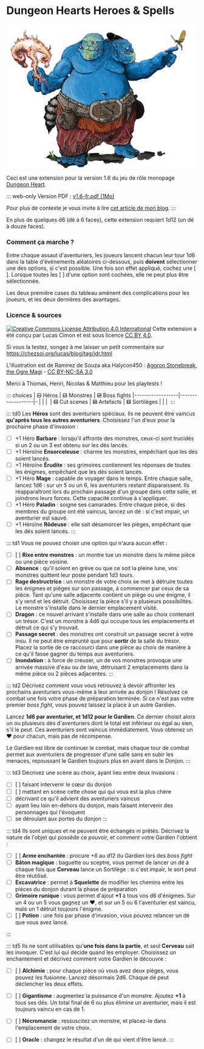 <!--
https://www.deviantart.com/halycon450/art/The-Third-Lamb-807998807 CC BY-NC-SA
https://www.deviantart.com/mathnox/art/Clownfish-Marid-805926855 CC BY-NC-SA
https://www.deviantart.com/mathnox/art/Skeletons-798542509 CC BY-NC-SA

Scénariothèque : http://www.scenariotheque.org/Document/info_doc.php?id_doc=9902
-->

# Dungeon Hearts <span></span> Heroes & Spells

![](aggron_stonebreak_the_ogre_magi_by_halycon450.png)

Ceci est une extension pour la version 1.6 du jeu de rôle monopage [Dungeon Heart](https://mare-baixa.itch.io/dungeon-heart).

::: web-only
Version PDF : [v1.6-fr.pdf (1Mo)](https://chezsoi.org/s/DungeonHeartHeroesAndSpells16DirectPDFdownload)

Pour plus de contexte je vous invite à lire [cet article de mon blog](https://chezsoi.org/lucas/blog/dungeon-heart-heroes-and-spells.html).
:::

En plus de quelques d6 (dé à 6 faces), cette extension requiert 1d12 (un dé à douze faces).

### Comment ça marche ?
Entre chaque assaut d'aventuriers, les joueurs lancent chacun leur tour 1d6 dans la table d'événements aléatoires ci-dessous,
puis **doivent** sélectionner une des options, si c'est possible.
Une fois son effet appliqué, cochez une [ ]. Lorsque toutes les [ ] d'une option sont cochées, elle ne peut plus être sélectionnée.

Les deux première cases du tableau amènent des complications pour les joueurs, et les deux dernières des avantages.

### Licence & sources
<a class="license" rel="license" href="http://creativecommons.org/licenses/by/4.0/"><img alt="Creative Commons License Attribution 4.0 International" src="https://i.creativecommons.org/l/by/4.0/88x31.png"></a>
Cette extension a été conçu par Lucas Cimon et est sous licence [CC BY 4.0](http://creativecommons.org/licenses/by/4.0/).

Si vous la testez, songez à me laisser un petit commentaire sur <https://chezsoi.org/lucas/blog/tag/jdr.html>

L'illustration est de Ramirez de Souza aka Halycon450 :
[Aggron Stonebreak, the Ogre Magi](https://www.deviantart.com/halycon450/art/Aggron-Stonebreak-the-Ogre-Magi-328201376)
\- [CC BY-NC-SA 3.0](http://creativecommons.org/licenses/by-nc-sa/3.0/)

Merci à Thomas, Henri, Nicolas & Matthieu pour les playtests !


::: choices
| ~~⚀~~ Héros      | ~~⚁~~ Monstres   | ~~⚂~~ Boss fights
|------------------|------------------|-
|                  |                  |&nbsp;
| ~~⚃~~ Cut scenes | ~~⚄~~ Artefacts  | ~~⚅~~ Sortilèges
|                  |                  |&nbsp;
:::

::: td0
Les **Héros** sont des aventuriers spéciaux.
Ils ne peuvent être vaincus **qu'après tous les autres aventuriers**.
Choisissez l'un d'eux pour la prochaine phase d'invasion :
- [ ] +1 Héro **Barbare** : lorsqu'il affronte des monstres, ceux-ci sont trucidés si un 2 ou un 3 est obtenu sur les dés lancés.
- [ ] +1 Héroïne **Ensorceleuse** : charme les monstres, empêchant que les dés soient lancés.
- [ ] +1 Héroïne **Érudite** : ses grimoires contiennent les réponses de toutes les énigmes, empêchant que les dés soient lancés.
- [ ] +1 Héro **Mage** : capable de voyager dans le temps. Entre chaque salle, lancez 1d6 :
sur un 5 ou un 6, les aventuriers restant disparaissent. Ils réapparaîtront lors du prochain passage d'un groupe dans cette salle,
et joindrons leurs forces. Cette capacité continue à s'appliquer.
- [ ] +1 Héro **Paladin** : soigne ses camarades. Entre chaque pièce, si des membres du groupe ont été vaincus, lancez un dé :
si c'est impair, un aventurier est sauvé.
- [ ] +1 Héroïne **Rôdeuse** : elle sait désamorcer les pièges, empêchant que les dés soient lancés.
:::

::: td1
Vous ne pouvez choisir une option qui n'aura aucun effet :
- [ ] [ ] **Rixe entre monstres** : un montre tue un monstre dans la même pièce ou une pièce voisine.
- [ ] **Absence** : qu'il soient en grève ou que ce soit la pleine lune, vos monstres quittent leur poste pendant 1d3 tours.
- [ ] **Rage destructrice** : un monstre de votre choix se met à détruire toutes les énigmes et pièges sur son passage,
à commencer par ceux de sa pièce.
Tant qu'une salle adjacente contient un piège ou une énigme, il s'y rend et les détruit. Choisissez la pièce s'il y a plusieurs possibilités.
Le monstre s'installe dans le dernier emplacement visité.
- [ ] **Dragon** : ce nouvel arrivant s'installe dans une salle au choix contenant un trésor.
C'est un monstre à 4d6 qui occupe tous les emplacements et détruit ce qui s'y trouvait.
- [ ] **Passage secret** : des monstres ont construit un passage secret à votre insu.
Il ne peut être emprunté que pour **sortir** de la salle du trésor.
Placez la sortie de ce raccourci dans une pièce au choix de manière à ce qu'il fasse gagner du temps aux aventuriers.
- [ ] **Inondation** : à force de creuser, un de vos monstres provoque une arrivée massive d'eau ou de lave,
détruisant 2 emplacements dans la même pièce ou 2 pièces adjacentes.
:::

::: td2
Décrivez comment vous vous retrouvez à devoir affronter les prochains aventuriers vous-même à leur arrivée au donjon !
Résolvez ce combat une fois votre phase de préparation terminée.
Si ce n'est pas votre premier _boss fight_, vous pouvez laissez la place à un autre Gardien.

Lancez **1d6 par aventurier, et 1d12 pour le Gardien**.
Ce dernier choisit alors un ou plusieurs dés d'aventuriers dont le total est inférieur ou égal au sien, s'il le peut.
Ces aventuriers sont vaincus immédiatement. Vous obtenez un ❤ pour chacun, mais pas de récompense.

Le Gardien est libre de continuer le combat, mais chaque tour de combat permet aux aventuriers de progresser d'une salle
sans en subir les menaces, repoussant le Gardien toujours plus en avant dans le Donjon.
:::

::: td3
Décrivez une scène au choix, ayant lieu entre deux invasions :
- [ ] [ ] faisant intervenir le cœur du donjon
- [ ] [ ] mettant en scène cette chose qui qui vous est la plus chère
- [ ] décrivant ce qu'il advient des aventuriers vaincus
- [ ] ayant lieu loin en-dehors du donjon, mais faisant intervenir des personnages qui l'évoquent
- [ ] se déroulant aux portes du donjon
:::

::: td4
Ils sont uniques et ne peuvent être échangés ni prêtés.
Décrivez la nature de l'objet qui possède ce pouvoir, et comment votre Gardien l'obtient :
- [ ] [ ] **Arme enchantée** : procure +6 au d12 du Gardien lors des _boss fight_
- [ ] **Bâton magique** : baguette ou sceptre, vous permet de lancer un dé à chaque fois que **Cerveau**
lance un Sortilège : si c'est impair, le sort peut être réutilisé.
- [ ] **Excavatrice** : permet à **Squelette** de modifier les chemins entre les pièces du donjon durant la phase de préparation
- [ ] **Grimoire runique** : vous permet d'ajout **+1** à tous vos d6 d'énigmes.
Sur un 4 ou un 5 vous gagnez un ❤, et sur un 5 ou 6 l'aventurier est vaincu, mais un 1 détruit toujours l'énigme.
- [ ] [ ] **Potion** : une fois par phase d'invasion, vous pouvez relancer un dé que vous avez lancé.
<!-- assez bourrin car permet d'éviter les 1 -->
:::

::: td5
Ils ne sont utilisables qu'**une fois dans la partie**, et seul **Cerveau** sait les invoquer. C'est lui qui décide quand les employer.
Choisissez un enchantement et décrivez comment votre Gardien le découvre :
- [ ] [ ] **Alchimie** : pour chaque pièce où vous avez deux pièges, vous pouvez les fusionne.
Lancez désormais 2d6. Chaque dé peut déclencher les deux effets.
- [ ] [ ] **Gigantisme** : augmentez la puissance d'un monstre.
Ajoutez **+1** à tous ses dés. Un total final de 6 ou plus élimine un aventurier, mais il est toujours vaincu en cas de 1.
- [ ] [ ] **Nécromancie** : ressuscitez un monstre, et placez-le dans l'emplacement de votre choix.
- [ ] [ ] **Oracle** : changez le résultat d'un dé qui vient d'être lancé.
:::


<link rel="stylesheet" type="text/css" href="DungeonHeartHeroesAndSpells.css">
<script src="DungeonHeartHeroesAndSpells.js"></script>
